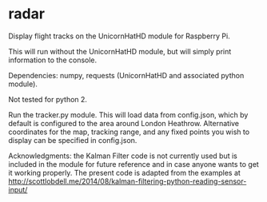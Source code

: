 # radar
Display flight tracks on the UnicornHatHD module for Raspberry Pi.

This will run without the UnicornHatHD module, but will simply print information to the console.

Dependencies: numpy, requests (UnicornHatHD and associated python module).

Not tested for python 2.

Run the tracker.py module. This will load data from config.json, which by default is configured to the area around London Heathrow. Alternative coordinates for the map, tracking range, and any fixed points you wish to display can be specified in config.json.

Acknowledgments: the Kalman Filter code is not currently used but is included in the module for future reference and in case anyone wants to get it working properly. The present code is adapted from the examples at http://scottlobdell.me/2014/08/kalman-filtering-python-reading-sensor-input/

